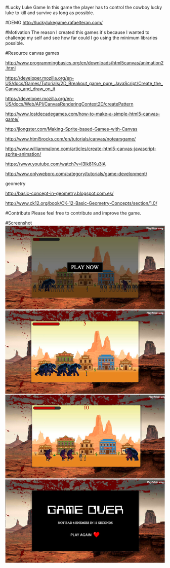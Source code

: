 #Lucky Luke Game
In this game the player has to control the cowboy lucky luke to kill and survive as long as possible.

#DEMO
http://luckylukegame.rafaelteran.com/

#Motivation
The reason I created this games it's because I wanted to challenge my self and
see how far could I go using the minimum libraries possible.

#Resource
canvas games

http://www.programmingbasics.org/en/downloads/html5canvas/animation2.html

https://developer.mozilla.org/en-US/docs/Games/Tutorials/2D_Breakout_game_pure_JavaScript/Create_the_Canvas_and_draw_on_it

https://developer.mozilla.org/en-US/docs/Web/API/CanvasRenderingContext2D/createPattern

http://www.lostdecadegames.com/how-to-make-a-simple-html5-canvas-game/

http://jlongster.com/Making-Sprite-based-Games-with-Canvas

http://www.html5rocks.com/en/tutorials/canvas/notearsgame/

http://www.williammalone.com/articles/create-html5-canvas-javascript-sprite-animation/

https://www.youtube.com/watch?v=I3Ik81Ku3lA

http://www.onlywebpro.com/category/tutorials/game-development/

geometry

http://basic-concept-in-geometry.blogspot.com.es/

http://www.ck12.org/book/CK-12-Basic-Geometry-Concepts/section/1.0/


#Contribute
Please feel free to contribute and improve the game.

#Screenshot
![Alt text](https://raw.githubusercontent.com/hi-rafa/lucky-luke/master/screenshots/img1.png)
![Alt text](https://raw.githubusercontent.com/hi-rafa/lucky-luke/master/screenshots/img2.png)
![Alt text](https://raw.githubusercontent.com/hi-rafa/lucky-luke/master/screenshots/img3.png)
![Alt text](https://raw.githubusercontent.com/hi-rafa/lucky-luke/master/screenshots/img4.png)
